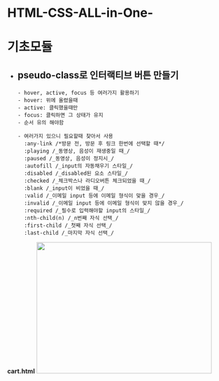 # HTML-CSS-ALL-in-One-

# 기초모듈

- ## pseudo-class로 인터랙티브 버튼 만들기
      - hover, active, focus 등 여러가지 활용하기
      - hover: 위에 올렸을때
      - active: 클릭했을때만
      - focus: 클릭하면 그 상태가 유지
      - 순서 유의 해야함

      - 여러가지 있으니 필요할때 찾아서 사용
        :any-link /*방문 전, 방문 후 링크 한번에 선택할 때*/
        :playing /_동영상, 음성이 재생중일 때_/
        :paused /_동영상, 음성이 정지시_/
        :autofill /_input의 자동채우기 스타일_/
        :disabled /_disabled된 요소 스타일_/
        :checked /_체크박스나 라디오버튼 체크되었을 때_/
        :blank /_input이 비었을 때_/
        :valid /_이메일 input 등에 이메일 형식이 맞을 경우_/
        :invalid /_이메일 input 등에 이메일 형식이 맞지 않을 경우_/
        :required /_필수로 입력해야할 input의 스타일_/
        :nth-child(n) /_n번째 자식 선택_/
        :first-child /_첫째 자식 선택_/
        :last-child /_마지막 자식 선택_/
        
<strong>cart.html</strong>
<img src="https://user-images.githubusercontent.com/116176170/221405226-f4e71cc1-b68d-41f2-a310-066f630d8add.png" width="400" height="300"/>